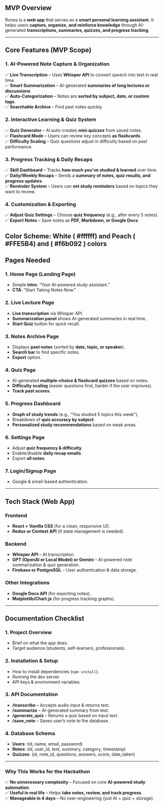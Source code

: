 ## **MVP Overview**  
Runes is a **web app** that serves as a **smart personal learning assistant**. It helps users **capture, organize, and reinforce knowledge** through AI-generated **transcriptions, summaries, quizzes, and progress tracking**.  

---

## **Core Features (MVP Scope)**  

### **1. AI-Powered Note Capture & Organization**  
✅ **Live Transcription** – Uses **Whisper API** to convert speech into text in real time.  
✅ **Smart Summarization** – AI-generated **summaries of long lectures or discussions**.  
✅ **Auto-Categorization** – Notes are **sorted by subject, date, or custom tags**.  
✅ **Searchable Archive** – Find past notes quickly.  

### **2. Interactive Learning & Quiz System**  
✅ **Quiz Generator** – AI auto-creates **mini quizzes** from saved notes.  
✅ **Flashcard Mode** – Users can review key concepts **as flashcards**.  
✅ **Difficulty Scaling** – Quiz questions adjust in difficulty based on past performance.  

### **3. Progress Tracking & Daily Recaps**  
✅ **Skill Dashboard** – Tracks **how much you’ve studied & learned** over time.  
✅ **Daily/Weekly Recaps** – Sends a **summary of notes, quiz results, and progress updates**.  
✅ **Reminder System** – Users can **set study reminders** based on topics they want to review.  

### **4. Customization & Exporting**  
✅ **Adjust Quiz Settings** – Choose **quiz frequency** (e.g., after every 5 notes).  
✅ **Export Notes** – Save notes as **PDF, Markdown, or Google Docs**.  

Color Scheme: 
White ( #ffffff) and Peach ( #FFE5B4) and ( #f6b092 ) colors
---

## **Pages Needed**  

### **1. Home Page (Landing Page)**  
- Simple **intro**: “Your AI-powered study assistant.”  
- **CTA**: “Start Taking Notes Now.”  

### **2. Live Lecture Page**  
- **Live transcription** via Whisper API.  
- **Summarization panel** shows AI-generated summaries in real time.  
- **Start Quiz** button for quick recall.  

### **3. Notes Archive Page**  
- Displays **past notes** (sorted by **date, topic, or speaker**).  
- **Search bar** to find specific notes.  
- **Export** option.  

### **4. Quiz Page**  
- AI-generated **multiple-choice & flashcard quizzes** based on notes.  
- **Difficulty scaling** (easier questions first, harder if the user improves).  
- **Track past scores**.  

### **5. Progress Dashboard**  
- **Graph of study trends** (e.g., “You studied 5 topics this week”).  
- Breakdown of **quiz accuracy by subject**.  
- **Personalized study recommendations** based on weak areas.  

### **6. Settings Page**  
- Adjust **quiz frequency & difficulty**.  
- Enable/disable **daily recap emails**.  
- Export **all notes**.  

### **7. Login/Signup Page**  
- Google & email-based authentication.  

---

## **Tech Stack (Web App)**  

### **Frontend**  
- **React + Vanilla CSS** (for a clean, responsive UI).  
- **Redux or Context API** (if state management is needed).  

### **Backend**    
- **Whisper API** – AI transcription.  
- **GPT (OpenAI or Local Model) or Gemini** – AI-powered note summarization & quiz generation.  
- **Firebase or PostgreSQL** – User authentication & data storage.  

### **Other Integrations**  
- **Google Docs API** (for exporting notes).  
- **Matplotlib/Chart.js** (for progress tracking graphs).  

---

## **Documentation Checklist**  

### **1. Project Overview**  
- Brief on what the app does.  
- Target audience (students, self-learners, professionals).  

### **2. Installation & Setup**  
- How to install dependencies (`npm install`).  
- Running the dev server.  
- API keys & environment variables.  

### **3. API Documentation**  
- **/transcribe** – Accepts audio input & returns text.  
- **/summarize** – AI-generated summary from text.  
- **/generate_quiz** – Returns a quiz based on input text.  
- **/save_note** – Saves user’s note to the database.  

### **4. Database Schema**  
- **Users**: (id, name, email, password)  
- **Notes**: (id, user_id, text, summary, category, timestamp)  
- **Quizzes**: (id, note_id, questions, answers, score, date_taken)  

---

### **Why This Works for the Hackathon**  
✅ **No unnecessary complexity** – Focused on core **AI-powered study automation**.  
✅ **Useful in real life** – Helps **take notes, review, and track progress**.  
✅ **Manageable in 4 days** – No over-engineering (just AI + quiz + storage).  

